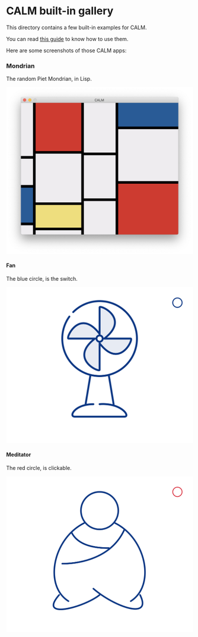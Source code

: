 # CALM built-in gallery

This directory contains a few built-in examples for CALM.

You can read [this guide](https://calm2d.org/guide/) to know how to use them.

Here are some screenshots of those CALM apps:


### Mondrian

The random Piet Mondrian, in Lisp.

![mondrian](./mondrian/canvas.png "Random Piet Mondrian")

#### Fan

The blue circle, is the switch.

![fan](./fan/canvas.png "Fan")

#### Meditator

The red circle, is clickable.

![meditator](./meditator/canvas.png "Meditator & Bell")



